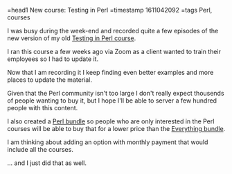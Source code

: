 =head1 New course: Testing in Perl
=timestamp 1611042092
=tags Perl, courses



I was busy during the week-end and recorded quite a few episodes of the new version of my old <a href="https://courses.code-maven.com/p/testing-in-perl">Testing in Perl course</a>.



I ran this course a few weeks ago via Zoom as a client wanted to train their employees so I had to update it.

Now that I am recording it I keep finding even better examples and more places to update the material.

Given that the Perl community isn't too large I don't really expect thousends of people wanting to buy it, but I hope
I'll be able to server a few hundred people with this content.


I also created a <a href="https://courses.code-maven.com/p/perl">Perl bundle</a> so people who are only interested in the Perl courses
will be able to buy that for a lower price than the <a href="https://courses.code-maven.com/">Everything bundle</a>.

I am thinking about adding an option with monthly payment that would include all the courses.

... and I just did that as well.

